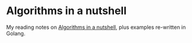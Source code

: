 # Algorithms in a nutshell

My reading notes on [Algorithms in a nutshell](https://www.amazon.com/Algorithms-Nutshell-Practical-George-Heineman-ebook/dp/B01DAWPK6S/ref=mt_kindle?_encoding=UTF8&me=), plus examples re-written in Golang.
